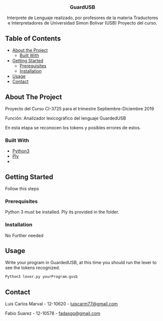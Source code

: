 


<!-- PROJECT LOGO -->
<br />
<p align="center">

  <h3 align="center">GuardUSB</h3>

  <p align="center">
    Interprete de Lenguaje realizado, por profesores de la materia 
    Traductores e Interpretadores de Universidad Simon Bolivar (USB) 
    Proyecto del curso.
  </p>
</p>



<!-- TABLE OF CONTENTS -->
## Table of Contents

* [About the Project](#about-the-project)
  * [Built With](#built-with)
* [Getting Started](#getting-started)
  * [Prerequisites](#prerequisites)
  * [Installation](#installation)
* [Usage](#usage)
* [Contact](#contact)



<!-- ABOUT THE PROJECT -->
## About The Project

  Proyecto del Curso CI-3725 para el trimestre Septiembre-Diciembre 2019

  Función: Analizador lexicográfico del lenguaje GuardedUSB

  En esta etapa se reconocen los tokens y posibles errores de estos.


### Built With

* [Python3](Python3)
* [Ply](Ply)
* []()



<!-- GETTING STARTED -->
## Getting Started

  Follow this steps

### Prerequisites

Python 3 must be installed. Ply its provided in the folder.

### Installation
 
No Further needed


<!-- USAGE EXAMPLES -->
## Usage

Write your program in GuardedUSB, at this time you should run the lexer to see the tokens recognized.

```sh
Python3 lexer.py yourProgram.gusb
```




<!-- CONTACT -->
## Contact

Luis Carlos Marval - 12-10620 - luiscarm77@gmail.com 

Fabio Suarez - 12-10578 - fadasgo@gmail.com

